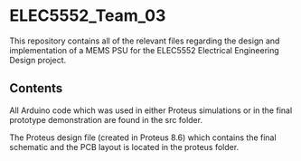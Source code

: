 # ELEC5552_Team_03
This repository contains all of the relevant files regarding the design and implementation of a MEMS PSU for the ELEC5552 Electrical Engineering Design project.
## Contents

All Arduino code which was used in either Proteus simulations or in the final prototype demonstration are found in the src folder.

The Proteus design file (created in Proteus 8.6) which contains the final schematic and the PCB layout is located in the proteus folder.
